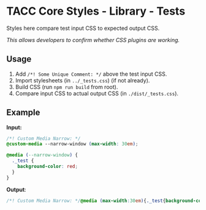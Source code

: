 # TACC Core Styles - Library - Tests

Styles here compare test input CSS to expected output CSS.

_This allows developers to confirm whether CSS plugins are working._

## Usage

1. Add `/*! Some Unique Comment: */` above the test input CSS.
2. Import stylesheets (in `../_tests.css`) (if not already).
3. Build CSS (run `npm run build` from root).
4. Compare input CSS to actual output CSS (in `./dist/_tests.css`).

## Example

__Input:__

```css
/*! Custom Media Narrow: */
@custom-media --narrow-window (max-width: 30em);

@media (--narrow-window) {
  ._test {
    background-color: red;
  }
}
```

__Output__:

```css
/*! Custom Media Narrow: */@media (max-width:30em){._test{background-color:red}}
```
